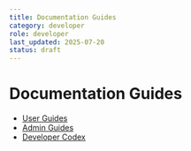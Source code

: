 ```yaml
---
title: Documentation Guides
category: developer
role: developer
last_updated: 2025-07-20
status: draft
---
```

# Documentation Guides

- [User Guides](./user/)
- [Admin Guides](./admin/)
- [Developer Codex](./developer/)